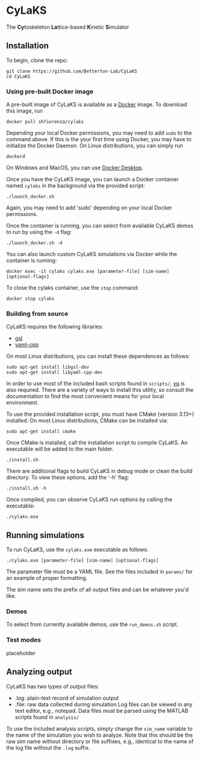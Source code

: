 # CyLaKS
The **Cy**toskeleton **La**ttice-based **K**inetic **S**imulator
## Installation
To begin, clone the repo:
```
git clone https://github.com/Betterton-Lab/CyLaKS
cd CyLaKS
```
### Using pre-built Docker image
A pre-built image of CyLaKS is available as a [Docker](https://www.docker.com/) image. To download this image, run
```
docker pull shfiorenza/cylaks
```
Depending your local Docker permissions, you may need to add `sudo` to the command above. If this is the your first time using Docker, 
you may have to initialize the Docker Daemon. On Linux distributions, you can simply run
```
dockerd
```
On Windows and MacOS, you can use [Docker Desktop](https://www.docker.com/products/docker-desktop). 

Once you have the CyLaKS image, you can launch a Docker container named `cylaks` in the background via the provided script:
```
./launch_docker.sh
```
Again, you may need to add 'sudo' depending on your local Docker permissions. 

Once the container is running, you can select from available CyLaKS demos to run by using the `-d` flag:
```
./launch_docker.sh -d
```
You can also launch custom CyLaKS simulations via Docker while the container is running:
```
docker exec -it cylaks cylaks.exe [parameter-file] [sim-name] [optional-flags]
```

To close the cylaks container, use the `stop` command:
```
docker stop cylaks
```
### Building from source 
CyLaKS requires the following libraries:
 * [gsl](http://www.gnu.org/software/gsl/)
 * [yaml-cpp](https://github.com/jbeder/yaml-cpp)

On most Linux distributions, you can install these dependences as follows:
```	
sudo apt-get install libgsl-dev
sudo apt-get install libyaml-cpp-dev
```
In order to use most of the included bash scripts found in `scripts/`, [yq](https://github.com/mikefarah/yq) is also required. There are a variety of ways to install this utility, so consult the documentation to find the most convenient means for your local environment. 

To use the provided installation script, you must have CMake (version 3.13+) installed. On most Linux distributions, CMake can be installed via:
```
sudo apt-get install cmake
```
Once CMake is installed, call the installation script to compile CyLaKS. An executable will be added to the main folder. 
```
./install.sh 
```
There are additional flags to build CyLaKS in debug mode or clean the build directory. To view these options, add the '-h' flag:
```
./install.sh -h
```
Once compiled, you can observe CyLaKS run options by calling the executable:
```
./cylaks.exe
```
## Running simulations
To run CyLaKS, use the `cylaks.exe` executable as follows:
```
./cylaks.exe [parameter-file] [sim-name] [optional-flags]
```
The parameter file must be a YAML file. See the files included in `params/` for an example of proper formatting. 

The sim name sets the prefix of all output files and can be whatever you'd like. 
### Demos
To select from currently available demos, use the `run_demos.sh` script. 
### Test modes
placeholder

## Analyzing output
CyLaKS has two types of output files:
 * .log: plain-text record of simulation output
 * .file: raw data collected during simulation
Log files can be viewed in any text editor, e.g., notepad. Data files must be parsed using the MATLAB scripts found in `analysis/` 

To use the included analysis scripts, simply change the `sim_name` variable to the name of the simulation you wish to analyze. Note that this should be the raw sim name without directory or file suffixes, e.g., identical to the name of the log file without the `.log` suffix. 
